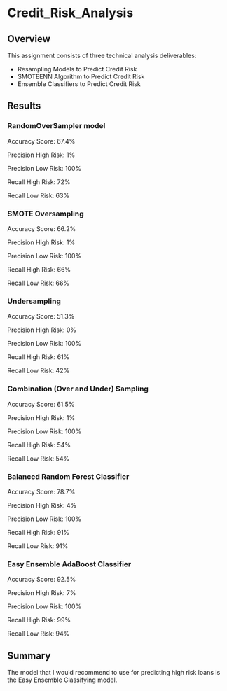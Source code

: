 # Credit_Risk_Analysis

## Overview 

This  assignment consists of three technical analysis deliverables:

- Resampling Models to Predict Credit Risk
- SMOTEENN Algorithm to Predict Credit Risk
- Ensemble Classifiers to Predict Credit Risk

## Results

### RandomOverSampler model

Accuracy Score: 67.4%

Precision High Risk: 1%

Precision Low Risk: 100%

Recall High Risk: 72%

Recall Low Risk: 63%

### SMOTE Oversampling

Accuracy Score: 66.2%

Precision High Risk: 1%

Precision Low Risk: 100%

Recall High Risk: 66%

Recall Low Risk: 66%

### Undersampling

Accuracy Score: 51.3%

Precision High Risk: 0%

Precision Low Risk: 100%

Recall High Risk: 61%

Recall Low Risk: 42%

### Combination (Over and Under) Sampling

Accuracy Score: 61.5%

Precision High Risk: 1%

Precision Low Risk: 100%

Recall High Risk: 54%

Recall Low Risk: 54%

### Balanced Random Forest Classifier

Accuracy Score: 78.7%

Precision High Risk: 4%

Precision Low Risk: 100%

Recall High Risk: 91%

Recall Low Risk: 91%

### Easy Ensemble AdaBoost Classifier

Accuracy Score: 92.5%

Precision High Risk: 7%

Precision Low Risk: 100%

Recall High Risk: 99%

Recall Low Risk: 94%


## Summary

The model that I would recommend to use for predicting high risk loans is the Easy Ensemble Classifying model.